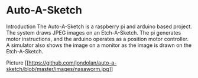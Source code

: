 # Auto-A-Sketch

Introduction
The Auto-A-Sketch is a raspberry pi and arduino based project. The system draws JPEG images on an Etch-A-Sketch. The pi generates motor instructions, and the arduino operates as a position motor controller. A simulator also shows the image on a monitor as the image is drawn on the Etch-A-Sketch.

Picture
[[https://github.com/jondolan/auto-a-sketch/blob/master/images/nasaworm.jpg]]
